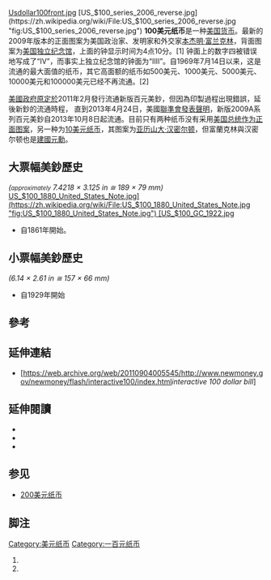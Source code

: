 [Usdollar100front.jpg](https://zh.wikipedia.org/wiki/File:Usdollar100front.jpg "fig:Usdollar100front.jpg")
[US_$100_series_2006_reverse.jpg](https://zh.wikipedia.org/wiki/File:US_$100_series_2006_reverse.jpg "fig:US_$100_series_2006_reverse.jpg")
**100美元纸币**是一种[美国货币](../Page/美国货币.md "wikilink")。最新的2009年版本的正面图案为美国政治家、发明家和外交家[本杰明·富兰克林](../Page/本杰明·富兰克林.md "wikilink")，背面图案为[美国独立纪念馆](../Page/美国独立纪念馆.md "wikilink")，上面的钟显示时间为4点10分。\[1\]
钟面上的数字四被错误地写成了“IV”，而事实上独立纪念馆的钟面为“IIII”。自1969年7月14日以来，这是流通的最大面值的纸币，其它高面额的纸币如500美元、1000美元、5000美元、10000美元和100000美元已经不再流通。\[2\]

[美國政府原定於](../Page/美國.md "wikilink")2011年2月發行流通新版百元美鈔，但因為印製過程出現錯誤，延後新鈔的流通時程，
直到2013年4月24日，美國[聯準會發表聲明](../Page/聯準會.md "wikilink")，新版2009A系列百元美鈔自2013年10月8日起流通。目前只有两种纸币没有采用[美国总统作为正面图案](../Page/美国总统.md "wikilink")，另一种为[10美元纸币](../Page/10美元纸币.md "wikilink")，其图案为[亚历山大·汉密尔顿](../Page/亚历山大·汉密尔顿.md "wikilink")，但富蘭克林與汉密尔顿也是[建國元勳](../Page/美國開國元勛.md "wikilink")。

## 大票幅美鈔歷史

*(<small>approximately</small> 7.4218 × 3.125 in ≅ 189 × 79 mm)*
[US_$100_1880_United_States_Note.jpg](https://zh.wikipedia.org/wiki/File:US_$100_1880_United_States_Note.jpg "fig:US_$100_1880_United_States_Note.jpg")
[US_$100_GC_1922.jpg](https://zh.wikipedia.org/wiki/File:US_$100_GC_1922.jpg "fig:US_$100_GC_1922.jpg")

  - 自1861年開始。

## 小票幅美鈔歷史

*(6.14 × 2.61 in ≅ 157 × 66 mm)*

  - 自1929年開始

## 參考

## 延伸連結

  - \[<https://web.archive.org/web/20110904005545/http://www.newmoney.gov/newmoney/flash/interactive100/index.html>*interactive
    100 dollar bill*\]

## 延伸閱讀

  -
  -
  -
## 参见

  - [200美元纸币](../Page/200美元纸币.md "wikilink")

## 脚注

[Category:美元纸币](https://zh.wikipedia.org/wiki/Category:美元纸币 "wikilink")
[Category:一百元纸币](https://zh.wikipedia.org/wiki/Category:一百元纸币 "wikilink")

1.
2.